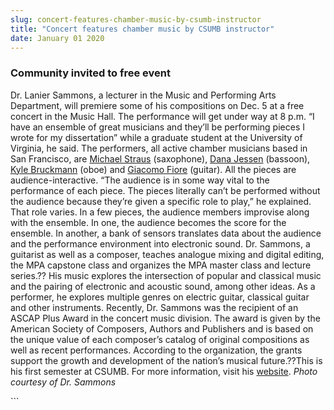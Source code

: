```yaml
---
slug: concert-features-chamber-music-by-csumb-instructor
title: "Concert features chamber music by CSUMB instructor"
date: January 01 2020
---
```


 
<h3>Community invited to free event</h3>
<p>
  Dr. Lanier Sammons, a lecturer in the Music and Performing Arts Department,
  will premiere some of his compositions on Dec. 5 at a free concert in the
  Music Hall. The performance will get under way at 8 p.m. “I have an ensemble
  of great musicians and they’ll be performing pieces I wrote for my
  dissertation” while a graduate student at the University of Virginia, he said.
  The performers, all active chamber musicians based in San Francisco, are
  <a href="https://www.mstraus.net/">Michael Straus</a> (saxophone),
  <a href="https://www.danajessen.com/">Dana Jessen</a> (bassoon),
  <a href="https://www.kylebruckmann.com/">Kyle Bruckmann</a> (oboe) and
  <a href="https://www.giacomofiore.com/">Giacomo Fiore</a> (guitar). All the
  pieces are audience-interactive. “The audience is in some way vital to the
  performance of each piece. The pieces literally can’t be performed without the
  audience because they’re given a specific role to play,” he explained. That
  role varies. In a few pieces, the audience members improvise along with the
  ensemble. In one, the audience becomes the score for the ensemble. In another,
  a bank of sensors translates data about the audience and the performance
  environment into electronic sound. Dr. Sammons, a guitarist as well as a
  composer, teaches analogue mixing and digital editing, the MPA capstone class
  and organizes the MPA master class and lecture series.?? His music explores
  the intersection of popular and classical music and the pairing of electronic
  and acoustic sound, among other ideas. As a performer, he explores multiple
  genres on electric guitar, classical guitar and other instruments. Recently,
  Dr. Sammons was the recipient of an ASCAP Plus Award in the concert music
  division. The award is given by the American Society of Composers, Authors and
  Publishers and is based on the unique value of each composer’s catalog of
  original compositions as well as recent performances. According to the
  organization, the grants support the growth and development of the nation’s
  musical future.??This is his first semester at CSUMB. For more information,
  visit his <a href="https://www.laniersammons.com/Main/">website</a>.
  <em>Photo courtesy of Dr. Sammons</em>
</p>
```
